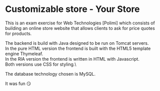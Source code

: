 # Customizable store - Your Store
This is an exam exercise for Web Technologies [Polimi] which consists of building an online store website that allows clients to ask for price quotes for products.

The backend is build with Java designed to be run on Tomcat servers.\
In the pure HTML version the frontend is built with the HTML5 template engine Thymeleaf.\
In the RIA version the frontend is written in HTML with Javascript.\
Both versions use CSS for styling.\

The database technology chosen is MySQL.

It was fun :smirk: